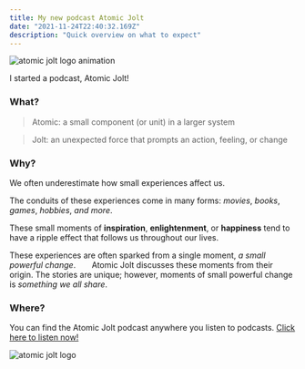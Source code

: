 ```yaml
---
title: My new podcast Atomic Jolt
date: "2021-11-24T22:40:32.169Z"
description: "Quick overview on what to expect"
---
```


![atomic jolt logo animation](https://i.imgur.com/ncdPEPS.gif)

I started a podcast, Atomic Jolt!

### What?

> Atomic: a small component (or unit) in a larger system⠀
⠀

> Jolt: an unexpected force that prompts an action, feeling, or change

### Why?

We often underestimate how small experiences affect us.

The conduits of these experiences come in many forms: _movies_, _books_, _games_, _hobbies_, _and more_. 

These small moments of **inspiration**, **enlightenment**, or **happiness** tend to have a ripple effect that follows us throughout our lives.

These experiences are often sparked from a single moment, _a small powerful change_.⠀
⠀
Atomic Jolt discusses these moments from their origin. The stories are unique; however, moments of small powerful change is _something we all share_.

### Where?

You can find the Atomic Jolt podcast anywhere you listen to podcasts. [Click here to listen now!](https://linktr.ee/AtomicJoltMedia)

![atomic jolt logo](https://i.imgur.com/H41QpMI.jpg)
